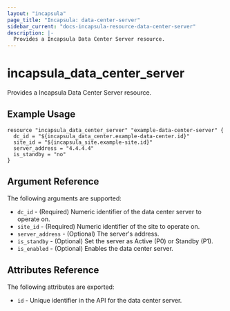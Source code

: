 ```yaml
---
layout: "incapsula"
page_title: "Incapsula: data-center-server"
sidebar_current: "docs-incapsula-resource-data-center-server"
description: |-
  Provides a Incapsula Data Center Server resource.
---
```


# incapsula_data_center_server

Provides a Incapsula Data Center Server resource. 

## Example Usage

```hcl
resource "incapsula_data_center_server" "example-data-center-server" {
  dc_id = "${incapsula_data_center.example-data-center.id}"
  site_id = "${incapsula_site.example-site.id}"
  server_address = "4.4.4.4"
  is_standby = "no"
}
```

## Argument Reference

The following arguments are supported:

* `dc_id` - (Required) Numeric identifier of the data center server to operate on.
* `site_id` - (Required) Numeric identifier of the site to operate on.
* `server_address` - (Optional) The server's address.
* `is_standby` - (Optional) Set the server as Active (P0) or Standby (P1).
* `is_enabled` - (Optional) Enables the data center server.

## Attributes Reference

The following attributes are exported:

* `id` - Unique identifier in the API for the data center server.

